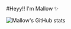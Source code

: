#Heyy!! I'm Mallow ✨


![Mallow's GitHub stats](https://github-readme-stats.vercel.app/api?username=malfurra&show_icons=true&theme=tokyonight)
